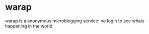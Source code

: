 warap
=====

warap is a anonymous microblogging service: no login to see whats happening in the world.
